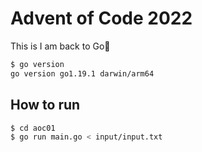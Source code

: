 # Advent of Code 2022

This is I am back to Go🚀

```bash
$ go version
go version go1.19.1 darwin/arm64
```

## How to run

```bash
$ cd aoc01
$ go run main.go < input/input.txt
```
